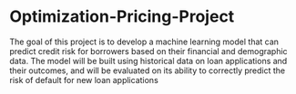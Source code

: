 # Optimization-Pricing-Project

The goal of this project is to develop a machine learning model that can predict credit risk for borrowers based on their financial and demographic data. The model will be built using historical data on loan applications and their outcomes, and will be evaluated on its ability to correctly predict the risk of default for new loan applications
